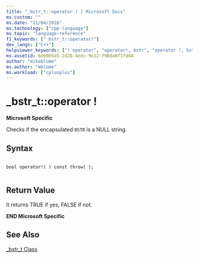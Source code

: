 ```yaml
---
title: "_bstr_t::operator ! | Microsoft Docs"
ms.custom: ""
ms.date: "11/04/2016"
ms.technology: ["cpp-language"]
ms.topic: "language-reference"
f1_keywords: ["_bstr_t::operator!"]
dev_langs: ["C++"]
helpviewer_keywords: ["! operator", "operator!, bstr", "operator !, bstr"]
ms.assetid: 6e60b5a5-2d28-4eec-9e12-790da8f1fdd4
author: "mikeblome"
ms.author: "mblome"
ms.workload: ["cplusplus"]
---
```

# _bstr_t::operator !
**Microsoft Specific**  
  
 Checks if the encapsulated `BSTR` is a NULL string.  
  
## Syntax  
  
```  
  
bool operator!( ) const throw( );  
  
```  
  
## Return Value  
 It returns TRUE if yes, FALSE if not.  
  
 **END Microsoft Specific**  
  
## See Also  
 [_bstr_t Class](../cpp/bstr-t-class.md)